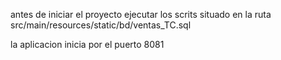 antes de  iniciar el proyecto ejecutar los scrits situado en la ruta src/main/resources/static/bd/ventas_TC.sql

la aplicacion inicia por el puerto 8081